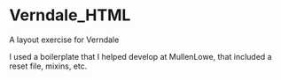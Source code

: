# Verndale_HTML
A layout exercise for Verndale

I used a boilerplate that I helped develop at MullenLowe, that included a reset file, mixins, etc.
